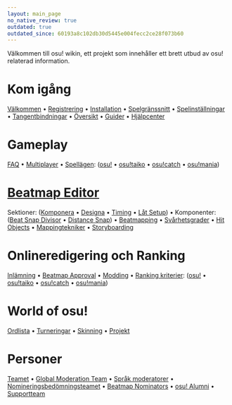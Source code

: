 ```yaml
---
layout: main_page
no_native_review: true
outdated: true
outdated_since: 60193a8c102db30d5445e004fecc2ce28f073b60
---
```


<!-- Do not add any empty lines inside this div. -->
<div class="wiki-main-page__blurb">
Välkommen till osu! wikin, ett projekt som innehåller ett brett utbud av osu! relaterad information.
</div>


<div class="wiki-main-page__panels">
<div class="wiki-main-page-panel">


# Kom igång

[Välkommen](/wiki/Welcome) • [Registrering](/wiki/Registration) • [Installation](/wiki/Installation) • [Spelgränssnitt](/wiki/Interface) • [Spelinställningar](/wiki/Options) • [Tangentbindningar](/wiki/Shortcut_Key_Reference) • [Översikt](/wiki/Sitemap) • [Guider](/wiki/Guides) • [Hjälpcenter](/wiki/Help_Centre)

</div>
<div class="wiki-main-page-panel">


# Gameplay

[FAQ](/wiki/FAQ) • [Multiplayer](/wiki/Multi) • [Spellägen](/wiki/Game_mode): ([osu!](/wiki/Game_mode/osu!) • [osu!taiko](/wiki/Game_mode/osu!taiko) • [osu!catch](/wiki/Game_mode/osu!catch) • [osu!mania](/wiki/Game_mode/osu!mania))

</div>
<div class="wiki-main-page-panel">


# [Beatmap Editor](/wiki/Beatmap_Editor)

Sektioner: ([Komponera](/wiki/Beatmap_Editor/Compose) • [Designa](/wiki/Beatmap_Editor/Design) • [Timing](/wiki/Beatmap_Editor/Timing) • [Låt Setup](/wiki/Beatmap_Editor/Song_Setup)) • Komponenter: ([Beat Snap Divisor](/wiki/Beatmap_Editor/Beat_Snap_Divisor) • [Distance Snap](/wiki/Beatmap_Editor/Distance_Snap)) • [Beatmapping](/wiki/Beatmapping) • [Svårhetsgrader](/wiki/Difficulties) • [Hit Objects](/wiki/Hit_Objects) • [Mappingtekniker](/wiki/Mapping_Techniques) • [Storyboarding](/wiki/Storyboarding)

</div>
<div class="wiki-main-page-panel">


# Onlineredigering och Ranking

[Inlämning](/wiki/Submission) • [Beatmap Approval](/wiki/Submission/Beatmap_Ranking_Procedure) • [Modding](/wiki/Modding) • [Ranking kriterier](/wiki/Ranking_Criteria): ([osu!](/wiki/Ranking_Criteria/osu!) • [osu!taiko](/wiki/Ranking_Criteria/osu!taiko) • [osu!catch](/wiki/Ranking_Criteria/osu!catch) • [osu!mania](/wiki/Ranking_Criteria/osu!mania))

</div>
<div class="wiki-main-page-panel">


# World of osu!

[Ordlista](/wiki/Glossary) • [Turneringar](/wiki/Tournaments) • [Skinning](/wiki/Skinning) • [Projekt](/wiki/Projects)

</div>
<div class="wiki-main-page-panel">


# Personer

[Teamet](/wiki/People/The_Team) • [Global Moderation Team](/wiki/People/Global_Moderation_Team) • [Språk moderatorer](/wiki/People/Language_Moderators) • [Nomineringsbedömningsteamet](/wiki/People/Nomination_Assessment_Team) • [Beatmap Nominators](/wiki/People/Beatmap_Nominators) • [osu! Alumni](/wiki/People/osu!_Alumni) • [Supportteam](/wiki/People/Support_Team)

</div>
</div>
